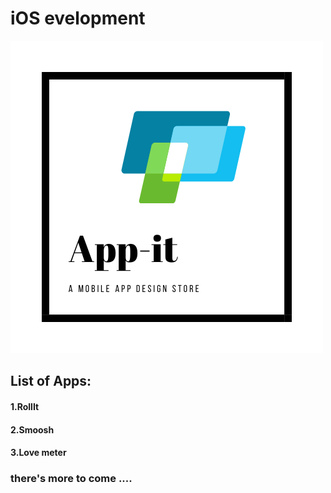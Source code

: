 # iOS evelopment

![](/images/app-it.white.png "Appit logo")

## List of Apps:
#### 1.RollIt
#### 2.Smoosh
#### 3.Love meter



### there's more to come ....
